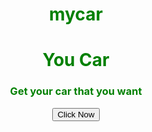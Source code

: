 # mycar
<!DOCTYPE html>
<html>
  <head>
    <title>My Car</title>
    <style>
    body {
        background-color: light blue;
      }
      body{
        text-align: center;
        color: green;
      }
      </style>
     <script src="carjs.js"></script> 
  </head>
  <body>
    <h1>You Car</h1>
    <h3>Get your car that you want</h3>
    <button type="button" id="button" onclick="document.getElementById('car').innerHTML = getCar();">Click Now</button>
    <p id="car"></p>
  </body>
</html>

